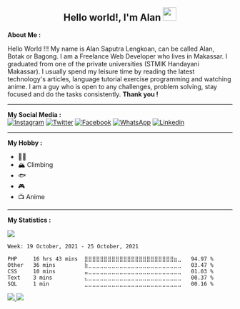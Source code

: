 <h2 align="center">Hello world!, I'm Alan <img
        src="https://raw.githubusercontent.com/MartinHeinz/MartinHeinz/master/wave.gif" width="30px"></h2>

<p>
    <b>About Me :</b>
    <br>
    <p>
        Hello World !!! My name is Alan Saputra Lengkoan, can be called Alan, Botak or Bagong. I am a Freelance Web Developer who lives in Makassar. I graduated from one of the private universities (STMIK Handayani Makassar). I usually spend my leisure time by reading the latest technology's articles, language tutorial exercise programming and watching anime. I am a guy who is open to any challenges, problem solving, stay focused and do the tasks consistently. <strong>Thank you !</strong>
    </p>
</p>

<hr>

<p>
    <b>My Social Media :</b>
    <br>
    <a href="https://www.instagram.com/alanlengkoan"><img
            src="https://img.shields.io/badge/instagram-%23E4405F.svg?&style=for-the-badge&logo=instagram&logoColor=white"
            alt="Instagram"></a>
    <a href="https://twitter.com/LengkoanAlan"> <img
            src="https://img.shields.io/badge/twitter-%231DA1F2.svg?&style=for-the-badge&logo=twitter&logoColor=white"
            alt="Twitter"></a>
    <a href="https://web.facebook.com/alanlengkoan"><img
            src="https://img.shields.io/badge/facebook-%231877F2.svg?&style=for-the-badge&logo=facebook&logoColor=white"
            alt="Facebook"></a>
    <a href="https://api.whatsapp.com/send?phone=6285242907595"><img
            src="https://img.shields.io/badge/WHATSAPP-%2325D366.svg?&style=for-the-badge&logo=whatsapp&logoColor=white"
            alt="WhatsApp"></a>
    <a href="https://www.linkedin.com/in/alanlengkoan"><img
            src="https://img.shields.io/badge/linkedin-%230077B5.svg?&style=for-the-badge&logo=linkedin&logoColor=white"
            alt="Linkedin"></a>
</p>

<hr>

<p>
    <b>My Hobby :</b>
    <br>
    <ul>
        <li>&#x26F9;&#x1F3FB;</li>
        <li>&#x1F3D4; Climbing</li>
        <li>&#x1F41F;</li>
        <li>&#x1F3AE;</li>
        <li>&#x1F4FA; Anime</li>
    </ul>
</p>

<hr>

<b>My Statistics :</b>

<img src="https://komarev.com/ghpvc/?username=alanlengkoan&color=grey" />

<!--START_SECTION:waka-->
```text
Week: 19 October, 2021 - 25 October, 2021

PHP     16 hrs 43 mins  ⣿⣿⣿⣿⣿⣿⣿⣿⣿⣿⣿⣿⣿⣿⣿⣿⣿⣿⣿⣿⣿⣿⣿⣶⣀   94.97 % 
Other   36 mins         ⣷⣀⣀⣀⣀⣀⣀⣀⣀⣀⣀⣀⣀⣀⣀⣀⣀⣀⣀⣀⣀⣀⣀⣀⣀   03.47 % 
CSS     10 mins         ⣤⣀⣀⣀⣀⣀⣀⣀⣀⣀⣀⣀⣀⣀⣀⣀⣀⣀⣀⣀⣀⣀⣀⣀⣀   01.03 % 
Text    3 mins          ⣄⣀⣀⣀⣀⣀⣀⣀⣀⣀⣀⣀⣀⣀⣀⣀⣀⣀⣀⣀⣀⣀⣀⣀⣀   00.37 % 
SQL     1 min           ⣀⣀⣀⣀⣀⣀⣀⣀⣀⣀⣀⣀⣀⣀⣀⣀⣀⣀⣀⣀⣀⣀⣀⣀⣀   00.16 % 
```
<!--END_SECTION:waka-->

<a href="https://github.com/alanlengkoan">
    <img src="https://github-readme-stats.vercel.app/api?username=alanlengkoan&show_icons=true&theme=dark" />
</a>

<a href="https://github.com/alanlengkoan">
    <img src="https://github-readme-stats.vercel.app/api/top-langs/?username=alanlengkoan&layout=compact&theme=dark" />
</a>